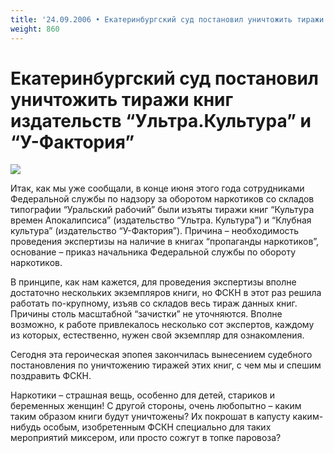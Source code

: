 ```yaml
---
title: '24.09.2006 • Екатеринбургский суд постановил уничтожить тиражи'
weight: 860
---
```


# Екатеринбургский суд постановил уничтожить тиражи книг издательств “Ультра.Культура” и “У-Фактория”

![](/img/137.jpg)

Итак, как мы уже сообщали, в конце июня этого года сотрудниками Федеральной службы по надзору за оборотом наркотиков со складов типографии “Уральский рабочий” были изъяты тиражи книг “Культура времен Апокалипсиса” (издательство “Ультра. Культура”) и “Клубная культура” (издательство “У-Фактория”). Причина – необходимость проведения экспертизы на наличие в книгах “пропаганды наркотиков”, основание – приказ начальника Федеральной службы по обороту наркотиков.

В принципе, как нам кажется, для проведения экспертизы вполне достаточно нескольких экземпляров книги, но ФСКН в этот раз решила работать по-крупному, изъяв со складов весь тираж данных книг. Причины столь масштабной “зачистки” не уточняются. Вполне возможно, к работе привлекалось несколько сот экспертов, каждому из которых, естественно, нужен свой экземпляр для ознакомления.

Сегодня эта героическая эпопея закончилась вынесением судебного постановления по уничтожению тиражей этих книг, с чем мы и спешим поздравить ФСКН.

Наркотики – страшная вещь, особенно для детей, стариков и беременных женщин! С другой стороны, очень любопытно – каким таким образом книги будут уничтожены? Их покрошат в капусту каким-нибудь особым, изобретенным ФСКН специально для таких мероприятий миксером, или просто сожгут в топке паровоза?